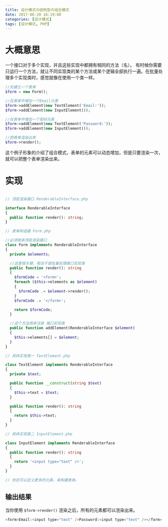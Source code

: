 ```yaml
---
title: 设计模式の结构型の组合模式
date: 2017-06-20 16:19:00
categories: [设计模式]
tags: [设计模式, PHP]
---
```


# 大概意思

一个接口对于多个实现，并且这些实现中都拥有相同的方法（名）。 有时候你需要只运行一个方法，就让不同实现类的某个方法或某个逻辑全部执行一遍。在批量处理多个实现类时，感觉就像在使用一个类一样。

```PHP
//先建立一个表单
$form = new Form();

//在表单中增加一个Email元素
$form->addElement(new TextElement('Email:'));
$form->addElement(new InputElement());

//在表单中增加一个密码元素
$form->addElement(new TextElement('Password:'));
$form->addElement(new InputElement());

//把表单渲染出来
$form->render();
```

这个例子形象的介绍了组合模式，表单的元素可以动态增加，但是只要渲染一次，就可以把整个表单渲染出来。

<!-- more -->

# 实现

```PHP

// 顶层渲染接口 RenderableInterface.php

interface RenderableInterface
{
  public function render(): string;
}

// 表单构造器 Form.php

//必须继承顶层渲染接口
class Form implements RenderableInterface
{
  private $elements;

  //这里很关键，相当于是批量处理接口实现类
  public function render(): string
  {
    $formCode = '<form>';
    foreach ($this->elements as $element)
    {
      $formCode .= $element->render();
    }
    $formCode .= '</form>';

    return $formCode;
  }

  //这个方法用来注册 接口实现类
  public function addElement(RenderableInterface $element)
  {
    $this->elements[] = $element;
  }
}

// 具体实现类一 TextElement.php

class TextElement implements RenderableInterface
{
  private $text;

  public function __construct(string $text)
  {
    $this->text = $text;
  }

  public function render(): string
  {
    return $this->text;
  }
}

// 具体实现类二 InputElement.php

class InputElement implements RenderableInterface
{
  public function render(): string
  {
    return '<input type="text" />';
  }
}

// 你还可以定义更多的元素，来构建表单。
```

## 输出结果

当你使用 `$form->render()` 渲染之后，所有的元素都可以渲染出来。

```PHP
<form>Email:<input type="text" />Password:<input type="text" /></form>

```
